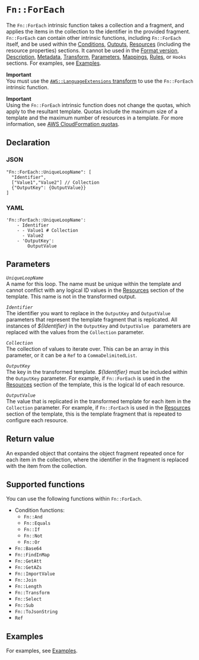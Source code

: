 # `Fn::ForEach`<a name="intrinsic-function-reference-foreach"></a>

The `Fn::ForEach` intrinsic function takes a collection and a fragment, and applies the items in the collection to the identifier in the provided fragment\. `Fn::ForEach` can contain other intrinsic functions, including `Fn::ForEach` itself, and be used within the [Conditions](conditions-section-structure.md), [Outputs](outputs-section-structure.md), [Resources](resources-section-structure.md) \(including the resource properties\) sections\. It cannot be used in the [Format version](format-version-structure.md), [Description](template-description-structure.md), [Metadata](metadata-section-structure.md), [Transform](transform-section-structure.md), [Parameters](parameters-section-structure.md), [Mappings](mappings-section-structure.md), [Rules](rules-section-structure.md), or `Hooks` sections\. For examples, see [Examples](intrinsic-function-reference-foreach-examples.md)\.

**Important**  
You must use the [`AWS::LanguageExtensions` transform](transform-aws-languageextensions.md) to use the `Fn::ForEach` intrinsic function\.

**Important**  
Using the `Fn::ForEach` intrinsic function does not change the quotas, which apply to the resultant template\. Quotas include the maximum size of a template and the maximum number of resources in a template\. For more information, see [AWS CloudFormation quotas](cloudformation-limits.md)\.

## Declaration<a name="intrinsic-function-reference-foreach-declaration"></a>

### JSON<a name="intrinsic-function-reference-foreach-declaration.json"></a>

```
"Fn::ForEach::UniqueLoopName": [
  "Identifier",
  ["Value1","Value2"] // Collection
  {"OutputKey": {OutputValue}}
]
```

### YAML<a name="intrinsic-function-reference-foreach-declaration.yaml"></a>

```
'Fn::ForEach::UniqueLoopName':
    - Identifier
    - - Value1 # Collection
      - Value2
    - 'OutputKey':
        OutputValue
```

## Parameters<a name="intrinsic-function-reference-foreach-parameters"></a>

*`UniqueLoopName`*  
A name for this loop\. The name must be unique within the template and cannot conflict with any logical ID values in the [Resources](resources-section-structure.md) section of the template\. This name is not in the transformed output\.

*`Identifier`*  
The identifier you want to replace in the `OutputKey` and `OutputValue ` parameters that represent the template fragment that is replicated\. All instances of *$\{Identifier\}* in the `OutputKey` and `OutputValue ` parameters are replaced with the values from the `Collection` parameter\.

*`Collection`*  
The collection of values to iterate over\. This can be an array in this parameter, or it can be a ``Ref`` to a `CommaDelimitedList`\.

*`OutputKey`*  
The key in the transformed template\. *$\{Identifier\}* must be included within the `OutputKey` parameter\. For example, if `Fn::ForEach` is used in the [Resources](resources-section-structure.md) section of the template, this is the logical Id of each resource\.

*`OutputValue`*  
The value that is replicated in the transformed template for each item in the `Collection` parameter\. For example, if `Fn::ForEach` is used in the [Resources](resources-section-structure.md) section of the template, this is the template fragment that is repeated to configure each resource\.

## Return value<a name="intrinsic-function-reference-foreach-return-value"></a>

An expanded object that contains the object fragment repeated once for each item in the collection, where the identifier in the fragment is replaced with the item from the collection\. 

## Supported functions<a name="intrinsic-function-reference-foreach-nested-functions"></a>

You can use the following functions within `Fn::ForEach`\.
+ Condition functions:
  + ``Fn::And``
  + ``Fn::Equals``
  + ``Fn::If``
  + ``Fn::Not``
  + ``Fn::Or``
+ ``Fn::Base64``
+ ``Fn::FindInMap``
+ ``Fn::GetAtt``
+ ``Fn::GetAZs``
+ ``Fn::ImportValue``
+ ``Fn::Join``
+ ``Fn::Length``
+ ``Fn::Transform``
+ ``Fn::Select``
+ ``Fn::Sub``
+ ``Fn::ToJsonString``
+ ``Ref``

## Examples<a name="intrinsic-function-reference-foreach-example-pointer"></a>

For examples, see [Examples](intrinsic-function-reference-foreach-examples.md)\.